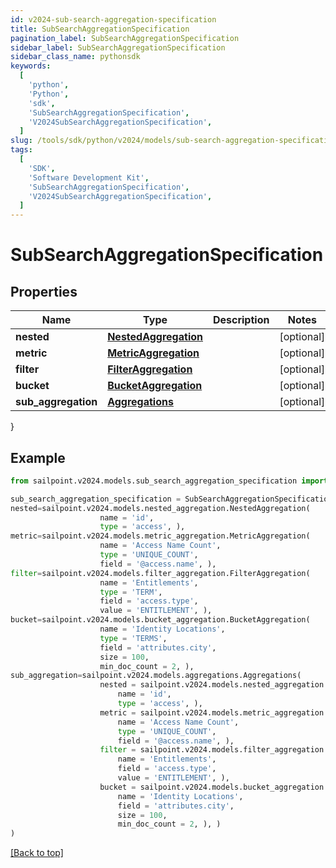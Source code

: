 ```yaml
---
id: v2024-sub-search-aggregation-specification
title: SubSearchAggregationSpecification
pagination_label: SubSearchAggregationSpecification
sidebar_label: SubSearchAggregationSpecification
sidebar_class_name: pythonsdk
keywords:
  [
    'python',
    'Python',
    'sdk',
    'SubSearchAggregationSpecification',
    'V2024SubSearchAggregationSpecification',
  ]
slug: /tools/sdk/python/v2024/models/sub-search-aggregation-specification
tags:
  [
    'SDK',
    'Software Development Kit',
    'SubSearchAggregationSpecification',
    'V2024SubSearchAggregationSpecification',
  ]
---
```


# SubSearchAggregationSpecification

## Properties

| Name | Type | Description | Notes |
| --- | --- | --- | --- |
| **nested** | [**NestedAggregation**](nested-aggregation) |  | [optional] |
| **metric** | [**MetricAggregation**](metric-aggregation) |  | [optional] |
| **filter** | [**FilterAggregation**](filter-aggregation) |  | [optional] |
| **bucket** | [**BucketAggregation**](bucket-aggregation) |  | [optional] |
| **sub_aggregation** | [**Aggregations**](aggregations) |  | [optional] |

}

## Example

```python
from sailpoint.v2024.models.sub_search_aggregation_specification import SubSearchAggregationSpecification

sub_search_aggregation_specification = SubSearchAggregationSpecification(
nested=sailpoint.v2024.models.nested_aggregation.NestedAggregation(
                    name = 'id',
                    type = 'access', ),
metric=sailpoint.v2024.models.metric_aggregation.MetricAggregation(
                    name = 'Access Name Count',
                    type = 'UNIQUE_COUNT',
                    field = '@access.name', ),
filter=sailpoint.v2024.models.filter_aggregation.FilterAggregation(
                    name = 'Entitlements',
                    type = 'TERM',
                    field = 'access.type',
                    value = 'ENTITLEMENT', ),
bucket=sailpoint.v2024.models.bucket_aggregation.BucketAggregation(
                    name = 'Identity Locations',
                    type = 'TERMS',
                    field = 'attributes.city',
                    size = 100,
                    min_doc_count = 2, ),
sub_aggregation=sailpoint.v2024.models.aggregations.Aggregations(
                    nested = sailpoint.v2024.models.nested_aggregation.NestedAggregation(
                        name = 'id',
                        type = 'access', ),
                    metric = sailpoint.v2024.models.metric_aggregation.MetricAggregation(
                        name = 'Access Name Count',
                        type = 'UNIQUE_COUNT',
                        field = '@access.name', ),
                    filter = sailpoint.v2024.models.filter_aggregation.FilterAggregation(
                        name = 'Entitlements',
                        field = 'access.type',
                        value = 'ENTITLEMENT', ),
                    bucket = sailpoint.v2024.models.bucket_aggregation.BucketAggregation(
                        name = 'Identity Locations',
                        field = 'attributes.city',
                        size = 100,
                        min_doc_count = 2, ), )
)

```

[[Back to top]](#)
